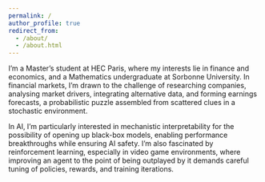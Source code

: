 ```yaml
---
permalink: /
author_profile: true
redirect_from: 
  - /about/
  - /about.html
---
```


I’m a Master’s student at HEC Paris, where my interests lie in finance and economics, and a Mathematics undergraduate at Sorbonne University. In financial markets, I’m drawn to the challenge of researching companies, analysing market drivers, integrating alternative data, and forming earnings forecasts, a probabilistic puzzle assembled from scattered clues in a stochastic environment.

In AI, I’m particularly interested in mechanistic interpretability for the possibility of opening up black-box models, enabling performance breakthroughs while ensuring AI safety. I’m also fascinated by reinforcement learning, especially in video game environments, where improving an agent to the point of being outplayed by it demands careful tuning of policies, rewards, and training iterations.
